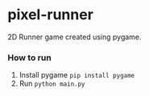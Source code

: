 # pixel-runner
  2D Runner game created using pygame.
  
  ### How to run
  1. Install pygame `pip install pygame`
  2. Run `python main.py`
